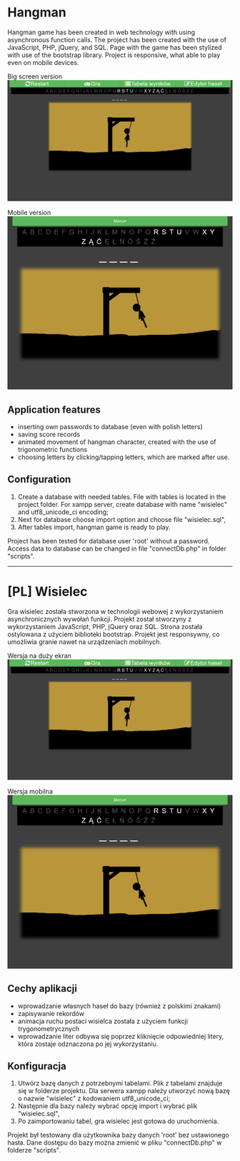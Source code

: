 # Hangman
Hangman game has been created in web technology with using asynchronous function calls.
The project has been created with the use of JavaScript, PHP, jQuery, and SQL.
Page with the game has been stylized with use of the bootstrap library. Project is responsive, what able to play even on mobile devices.

Big screen version
![bigScreenApp](./desktopView.png)

Mobile version
![smallScreenApp](./mobileView.png)

## Application features
- inserting own passwords to database (even with polish letters)
- saving score records
- animated movement of hangman character, created with the use of trigonometric functions
- choosing letters by clicking/tapping letters, which are marked after use.

## Configuration
1. Create a database with needed tables.
File with tables is located in the project folder.
For xampp server,  create database with name "wisielec" and  utf8_unicode_ci encoding;
2. Next for database choose import option and choose file "wisielec.sql",
3. After tables import, hangman game is ready to play.

Project has been tested for database user 'root' without a password.
Access data to database can be changed in file "connectDb.php" in folder "scripts".

---
# [PL] Wisielec
Gra wisielec została stworzona w technologii webowej z wykorzystaniem asynchronicznych wywołań funkcji.
Projekt został stworzyny z wykorzystaniem JavaScript, PHP, jQuery oraz SQL.
Strona została ostylowana z użyciem biblioteki bootstrap. Projekt jest responsywny, co umożliwia granie nawet na urządzeniach mobilnych.

Wersja na duży ekran
![bigScreenApp](./desktopView.png)

Wersja mobilna
![smallScreenApp](./mobileView.png)

## Cechy aplikacji
- wprowadzanie własnych haseł do bazy (również z polskimi znakami)
- zapisywanie rekordów
- animacja ruchu postaci wisielca została z użyciem funkcji trygonometrycznych
- wprowadzanie liter odbywa się poprzez kliknięcie odpowiedniej litery, która zostaje odznaczona po jej wykorzystaniu.

## Konfiguracja
1. Utwórz bazę danych z potrzebnymi tabelami.
Plik z tabelami znajduje się w folderze projektu.
Dla serwera xampp należy utworzyć nową bazę o nazwie "wisielec" z kodowaniem utf8_unicode_ci;
2. Następnie dla bazy należy wybrać opcję import i wybrać plik "wisielec.sql",
3. Po zaimportowaniu tabel, gra wisielec jest gotowa do uruchomienia.

Projekt był testowany dla użytkownika bazy danych 'root' bez ustawionego hasła.
Dane dostępu do bazy można zmienić w pliku "connectDb.php" w folderze "scripts".